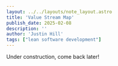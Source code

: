 ```yaml
---
layout: ../../layouts/note_layout.astro
title: 'Value Stream Map'
publish_date: 2025-02-08
description: ''
author: 'Justin Hill'
tags: ["lean software development"]
---
```


Under construction, come back later!
